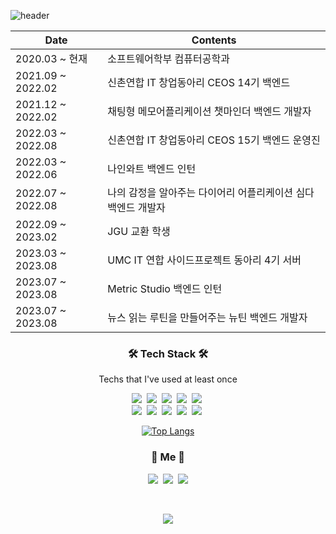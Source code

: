![header](https://capsule-render.vercel.app/api?type=soft&color=auto&height=150&section=header&text=ChaeriKim&fontSize=70&animation=twinkling)

|	Date |	Contents|	
|--|---|
|2020.03 ~ 현재|	소프트웨어학부 컴퓨터공학과	| 
|2021.09 ~ 2022.02|	신촌연합 IT 창업동아리 CEOS 14기 백엔드|
|2021.12 ~ 2022.02| 채팅형 메모어플리케이션 챗마인더 백엔드 개발자|
|2022.03 ~ 2022.08|	신촌연합 IT 창업동아리 CEOS 15기 백엔드 운영진|
|2022.03 ~ 2022.06|	나인와트 백엔드 인턴|
|2022.07 ~ 2022.08| 나의 감정을 알아주는 다이어리 어플리케이션 심다 백엔드 개발자|
|2022.09 ~ 2023.02|	JGU 교환 학생	 |
|2023.03 ~ 2023.08|	UMC IT 연합 사이드프로젝트 동아리 4기 서버	 |
|2023.07 ~ 2023.08|	Metric Studio 백엔드 인턴	 |
|2023.07 ~ 2023.08|	뉴스 읽는 루틴을 만들어주는 뉴틴 백엔드 개발자	 |

<h3 align="center">🛠 Tech Stack 🛠</h3>

<p align="center"> Techs that I've used at least once </p>

<p align="center">
  <img src="https://img.shields.io/badge/Python-3766AB?style=flat-square&logo=Python&logoColor=white"/></a>&nbsp 
  <img src="https://img.shields.io/badge/Java-007396?style=flat-square&logo=Java&logoColor=white"/></a>&nbsp 
  <img src="https://img.shields.io/badge/C-A8B9CC?style=flat-square&logo=C&logoColor=white"/></a>&nbsp 
  <img src="https://img.shields.io/badge/Javascript-ffb13b?style=flat-square&logo=javascript&logoColor=white"/></a>&nbsp 
  <img src="https://img.shields.io/badge/css-1572B6?style=flat-square&logo=css3&logoColor=white"/></a>&nbsp 
  <br>
  <img src="https://img.shields.io/badge/Django-092E20?style=flat-square&logo=Django&logoColor=white"/></a>&nbsp 
  <img src="https://img.shields.io/badge/Mysql-E6B91E?style=flat-square&logo=MySql&logoColor=white"/></a>&nbsp 
  <img src="https://img.shields.io/badge/PostgreSQL-4169E1?style=flat-square&logo=PostgreSQL&logoColor=white"/></a>&nbsp 
  <img src="https://img.shields.io/badge/aws-333664?style=flat-square&logo=amazon-aws&logoColor=white"/></a>&nbsp 
  <img src="https://img.shields.io/badge/SpringBoot-6DB33F?style=flat-square&logo=Spring&logoColor=white"/></a>&nbsp
  
</p>


<!--
<br>
<h3 align="center">🪄 Blog 🪄</h3>

<div align="center" style="text-align:center">

  [![Velog's GitHub stats](https://velog-readme-stats.vercel.app/api?name=chaeri93&tag=SMTP)](https://velog.io/@chaeri93)
  [![Velog's GitHub stats](https://velog-readme-stats.vercel.app/api?name=chaeri93)](https://velog.io/@chaeri93)

</div>

<br>
-->


<div align="center" style="text-align:center">
  
  [![Top Langs](https://github-readme-stats.vercel.app/api/top-langs/?username=chaeri93&layout=compact)](https://github.com/chaeri93/github-readme-stats)

</div>

<h3 align="center"> 🧸 Me 🧸 </h3>
<p align="center">
  <a href="https://velog.io/@chaeri93"><img src="https://img.shields.io/badge/Tech%20Blog-11B48A?style=flat-square&logo=Vimeo&logoColor=white&link=https://velog.io/@chaeri93"/></a>&nbsp
  <a href="https://www.instagram.com/chaeri93/"><img src="https://img.shields.io/badge/Instagram-E4405F?style=flat-square&logo=Instagram&logoColor=white&link=https://www.instagram.com/chaeri93/"/></a>&nbsp
  <a href="mailto:chaeri9813@gmail.com"><img src="https://img.shields.io/badge/Gmail-d14836?style=flat-square&logo=Gmail&logoColor=white&link=chaeri9813@gmail.com"/></a>
</p>
<br>

<p align="center">
  <a href="https://hits.seeyoufarm.com"><img src="https://hits.seeyoufarm.com/api/count/incr/badge.svg?url=https%3A%2F%2Fgithub.com%2Fchaeri93&count_bg=%23ED6DA3&title_bg=%2386757E&icon=github.svg&icon_color=%23E1DEDE&title=hits&edge_flat=false"/></a>
</p>



<!-- Here are some ideas to get you started:

- 🌱 I’m currently learning ...
- 👯 I’m looking to collaborate on ...
- 🤔 I’m looking for help with ...
- 💬 Ask me about ...
- 📫 How to reach me: ...
- 😄 Pronouns: ...
- ⚡ Fun fact: ...
 -->
